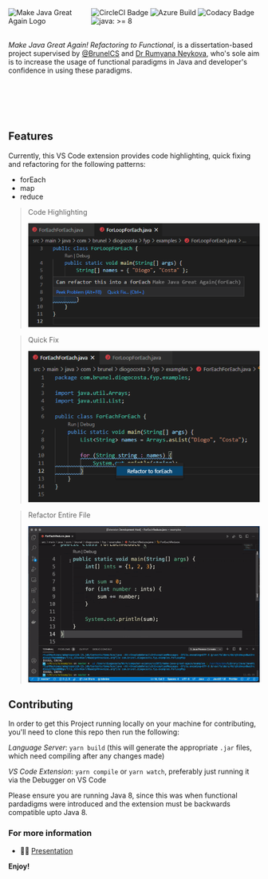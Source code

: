 <img align="left" width="33%" src="https://raw.githubusercontent.com/DiogoTheCoder/make-java-great-again/master/MJGA.png" alt="Make Java Great Again Logo">

<div>
    <img src="https://circleci.com/gh/DiogoTheCoder/make-java-great-again.svg?style=svg" alt="CircleCI Badge" />
    <img src="https://dev.azure.com/DiogoTheCoder/Make%20Java%20Great%20Again/_apis/build/status/DiogoTheCoder.make-java-great-again?branchName=master" alt="Azure Build" />
    <img src="https://app.codacy.com/project/badge/Grade/1eb2d5878dd44a12a8a12d7e9fce3e38" alt="Codacy Badge" />
    <img src="https://aoindustries.com/ao-badges/java-8.svg" alt="java: &gt;= 8" />
</div>

<br />

_Make Java Great Again! Refactoring to Functional_, is a dissertation-based project supervised by [@BrunelCS](https://github.com/BrunelCS) and [Dr Rumyana Neykova](https://www.brunel.ac.uk/people/rumyana-neykova), who's sole aim is to increase the usage of functional paradigms in Java and developer's confidence in using these paradigms.

<br /><br /><br /><br />

## Features

Currently, this VS Code extension provides code highlighting, quick fixing and refactoring for the following patterns:
*   forEach
*   map
*   reduce

> Code Highlighting
> 
> ![Code Highlighting](examples/foreach-codehighlight.png)

> Quick Fix
> 
> ![Quick Fix](examples/foreach-quickfix.png)

> Refactor Entire File
>
> ![Refactor](examples/reduce-refactorfile.gif)

## Contributing

In order to get this Project running locally on your machine for contributing, you'll need to clone this repo then run the following:

_Language Server_: `yarn build` (this will generate the appropriate `.jar` files, which need compiling after any changes made)

_VS Code Extension_: `yarn compile` or `yarn watch`, preferably just running it via the Debugger on VS Code

Please ensure you are running Java 8, since this was when functional pardadigms were introduced and the extension must be backwards compatible upto Java 8.

### For more information

*   👨‍🏫 [Presentation](https://docs.google.com/presentation/d/1_jPc1FcllnkuTHoz4-MZNqDyj8vIujrTlvCh0h7rGds/edit?usp=sharing)

**Enjoy!**
